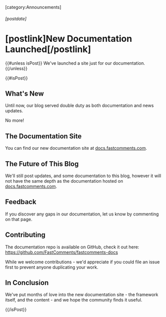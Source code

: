 [category:Announcements]

###### [postdate]
# [postlink]New Documentation Launched[/postlink]

{{#unless isPost}}
We've launched a site just for our documentation. 
{{/unless}}

{{#isPost}}

## What's New

Until now, our blog served double duty as both documentation and news updates.

No more!

## The Documentation Site

You can find our new documentation site at [docs.fastcomments.com](https://docs.fastcomments.com).

## The Future of This Blog

We'll still post updates, and some documentation to this blog, however it will not have the same depth as the documentation
hosted on [docs.fastcomments.com](https://docs.fastcomments.com).

## Feedback

If you discover any gaps in our documentation, let us know by commenting on that page.

## Contributing

The documentation repo is available on GitHub, check it out here: https://github.com/FastComments/fastcomments-docs

While we welcome contributions - we'd appreciate if you could file an issue first to prevent anyone duplicating your work.

## In Conclusion

We've put months of love into the new documentation site - the framework itself, and the content - and we hope
the community finds it useful.

{{/isPost}}
